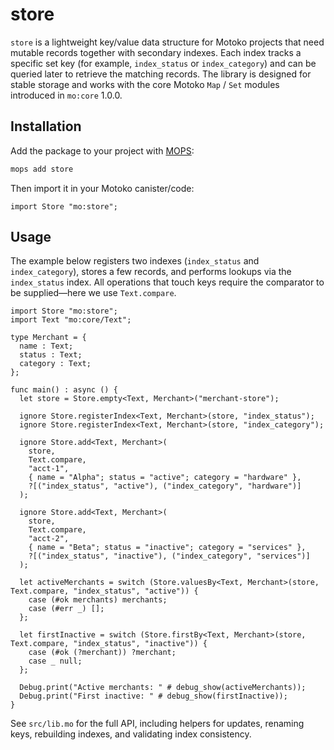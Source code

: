# store

`store` is a lightweight key/value data structure for Motoko projects that need
mutable records together with secondary indexes. Each index tracks a specific
set key (for example, `index_status` or `index_category`) and can be queried later to
retrieve the matching records. The library is designed for stable storage and
works with the core Motoko `Map` / `Set` modules introduced in `mo:core` 1.0.0.

## Installation

Add the package to your project with [MOPS](https://mops.one):

```bash
mops add store
```

Then import it in your Motoko canister/code:

```motoko
import Store "mo:store";
```

## Usage

The example below registers two indexes (`index_status` and `index_category`), stores a few
records, and performs lookups via the `index_status` index. All operations that touch
keys require the comparator to be supplied—here we use `Text.compare`.

```motoko
import Store "mo:store";
import Text "mo:core/Text";

type Merchant = {
  name : Text;
  status : Text;
  category : Text;
};

func main() : async () {
  let store = Store.empty<Text, Merchant>("merchant-store");

  ignore Store.registerIndex<Text, Merchant>(store, "index_status");
  ignore Store.registerIndex<Text, Merchant>(store, "index_category");

  ignore Store.add<Text, Merchant>(
    store,
    Text.compare,
    "acct-1",
    { name = "Alpha"; status = "active"; category = "hardware" },
    ?[("index_status", "active"), ("index_category", "hardware")]
  );

  ignore Store.add<Text, Merchant>(
    store,
    Text.compare,
    "acct-2",
    { name = "Beta"; status = "inactive"; category = "services" },
    ?[("index_status", "inactive"), ("index_category", "services")]
  );

  let activeMerchants = switch (Store.valuesBy<Text, Merchant>(store, Text.compare, "index_status", "active")) {
    case (#ok merchants) merchants;
    case (#err _) [];
  };

  let firstInactive = switch (Store.firstBy<Text, Merchant>(store, Text.compare, "index_status", "inactive")) {
    case (#ok (?merchant)) ?merchant;
    case _ null;
  };

  Debug.print("Active merchants: " # debug_show(activeMerchants));
  Debug.print("First inactive: " # debug_show(firstInactive));
}
```

See `src/lib.mo` for the full API, including helpers for updates, renaming
keys, rebuilding indexes, and validating index consistency.
